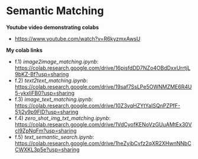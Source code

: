 # Semantic Matching

**Youtube video demonstrating colabs**
* https://www.youtube.com/watch?v=R6kyzmxAwsU

**My colab links**

* f.1) _image2image_matching.ipynb_: https://colab.research.google.com/drive/16pisfdDD7NZo4OBdDxxUrrtjL9bKZ-Bf?usp=sharing
* f.2) _text2text_matching.ipynb_: https://colab.research.google.com/drive/19saf7SsLPe5OWNMZME6R4U5-ykxliFB0?usp=sharing
* f.3) _image_text_matching.ipynb_: https://colab.research.google.com/drive/10Z3vqHZYtYaISQnPZPfF-51j2y9p9FlD?usp=sharing
* f.4) _zero_shot_img_txt_matching.ipynb_: https://colab.research.google.com/drive/1VdCyofKENoVzGUuAMtEx30Vcl9ZpNqFm?usp=sharing
* f.5) _text_semantic_search.ipynb_: https://colab.research.google.com/drive/1heZyibCvfz2qXR2XHwnNNbCCWXKL3p5e?usp=sharing
